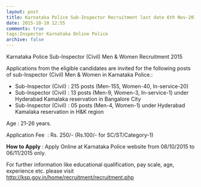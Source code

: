 ```yaml
---
layout: post
title: Karnataka Police Sub-Inspector Recruitment last date 6th Nov-2015   
date: 2015-10-10 12:55
comments: true
tags:Inspector Karnataka Online Police 
archive: false
---
```

Karnataka Police Sub-Inspector (Civil) Men & Women Recruitment 2015 

Applications from the eligible candidates are invited for the following posts of sub-Inspector (Civil) Men & Women in Karnataka Police.:

- Sub-Inspector (Civil) : 215 posts (Men-155, Women-40, In-service-20) 
- Sub-Inspector (Civil) : 13 posts (Men-9, Women-3, In-service-1) under Hyderabad Kamalaka reservation in Bangalore City
- Sub-Inspector (Civil) : 05 posts (Men-4, Women-1) under Hyderabad Kamalaka reservation in H&K region

Age : 21-26 years.
 
Application Fee  : Rs. 250/- (Rs.100/- for SC/ST/Category-1)

**How to Apply** : Apply Online at Karnataka Police website from 08/10/2015 to 06/11/2015 only.  

For further information like educational qualification, pay scale, age, experience etc. please visit <http://ksp.gov.in/home/recruitment/recruitment.php>




